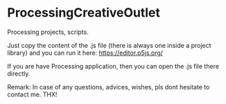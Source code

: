# ProcessingCreativeOutlet
Processing projects, scripts.

Just copy the content of the .js file (there is always one inside a project library) and you can run it here: https://editor.p5js.org/

If you are have Processing application, then you can open the .js file there directly.

Remark: In case of any questions, advices, wishes, pls dont hesitate to contact me. THX!
